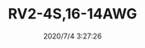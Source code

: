 ﻿---
layout: post 
title: RV2-4S,16-14AWG
tags: RV
categories: housing-terminal
overview: RV2-4S,16-14AWG
series: KT
part_number: RV2-4S
thumb_img: static/202007/433-thumb-20200704112809.jpg
image: static/202007/433-20200704112809.jpg
date: 2020/7/4 3:27:26
---



